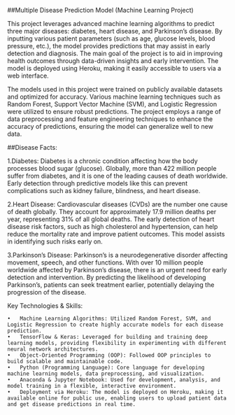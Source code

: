 ##Multiple Disease Prediction Model (Machine Learning Project)


This project leverages advanced machine learning algorithms to predict three major diseases: diabetes, heart disease, and Parkinson’s disease. By inputting various patient parameters (such as age, glucose levels, blood pressure, etc.), the model provides predictions that may assist in early detection and diagnosis. The main goal of the project is to aid in improving health outcomes through data-driven insights and early intervention. The model is deployed using Heroku, making it easily accessible to users via a web interface.

The models used in this project were trained on publicly available datasets and optimized for accuracy. Various machine learning techniques such as Random Forest, Support Vector Machine (SVM), and Logistic Regression were utilized to ensure robust predictions. The project employs a range of data preprocessing and feature engineering techniques to enhance the accuracy of predictions, ensuring the model can generalize well to new data.

##Disease Facts:

1.Diabetes:
Diabetes is a chronic condition affecting how the body processes blood sugar (glucose). Globally, more than 422 million people suffer from diabetes, and it is one of the leading causes of death worldwide. Early detection through predictive models like this can prevent complications such as kidney failure, blindness, and heart disease.

2.Heart Disease:
Cardiovascular diseases (CVDs) are the number one cause of death globally. They account for approximately 17.9 million deaths per year, representing 31% of all global deaths. The early detection of heart disease risk factors, such as high cholesterol and hypertension, can help reduce the mortality rate and improve patient outcomes. This model assists in identifying such risks early on.

3.Parkinson’s Disease:
Parkinson’s is a neurodegenerative disorder affecting movement, speech, and other functions. With over 10 million people worldwide affected by Parkinson’s disease, there is an urgent need for early detection and intervention. By predicting the likelihood of developing Parkinson’s, patients can seek treatment earlier, potentially delaying the progression of the disease.

Key Technologies & Skills:

	•	Machine Learning Algorithms: Utilized Random Forest, SVM, and Logistic Regression to create highly accurate models for each disease prediction.
	•	TensorFlow & Keras: Leveraged for building and training deep learning models, providing flexibility in experimenting with different neural network architectures.
	•	Object-Oriented Programming (OOP): Followed OOP principles to build scalable and maintainable code.
	•	Python (Programming Language): Core language for developing machine learning models, data preprocessing, and visualization.
	•	Anaconda & Jupyter Notebook: Used for development, analysis, and model training in a flexible, interactive environment.
	•	Deployment via Heroku: The model is deployed on Heroku, making it available online for public use, enabling users to upload patient data and get disease predictions in real time.
